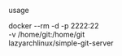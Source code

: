 

usage

docker --rm -d -p 2222:22 \
    -v /home/git:/home/git \
    lazyarchlinux/simple-git-server
